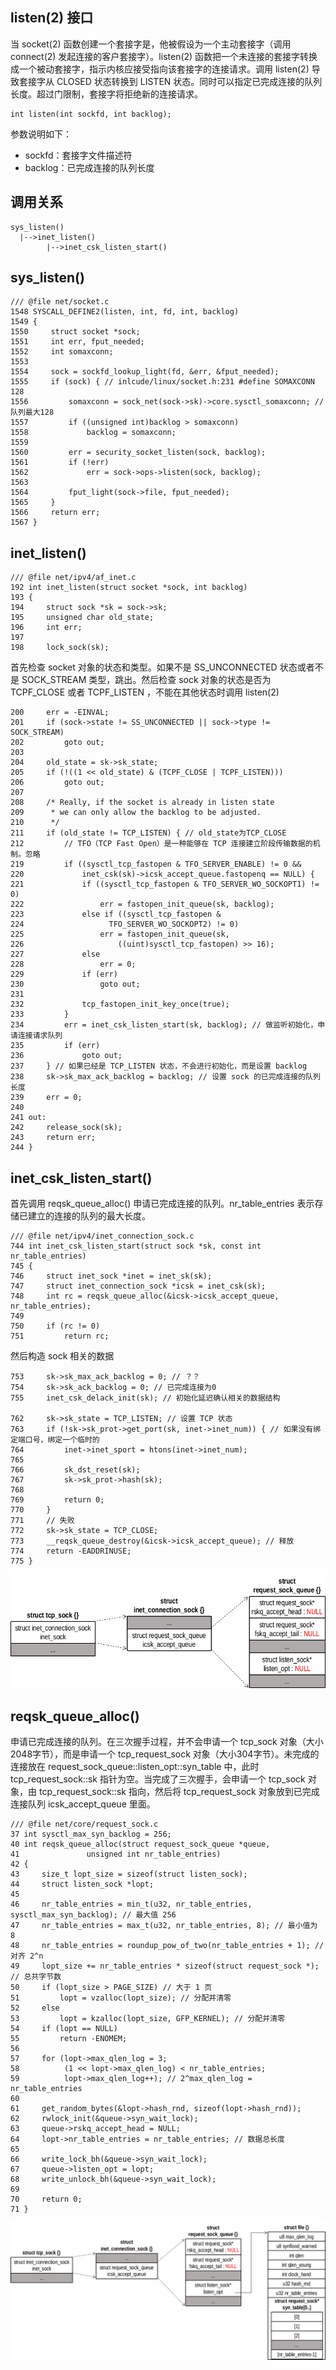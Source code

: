 ## listen(2) 接口
当 socket(2) 函数创建一个套接字是，他被假设为一个主动套接字（调用 connect(2) 发起连接的客户套接字）。listen(2) 函数把一个未连接的套接字转换成一个被动套接字，指示内核应接受指向该套接字的连接请求。调用 listen(2) 导致套接字从 CLOSED 状态转换到 LISTEN 状态。同时可以指定已完成连接的队列长度。超过门限制，套接字将拒绝新的连接请求。
```
int listen(int sockfd, int backlog);
```
参数说明如下：
- sockfd：套接字文件描述符
- backlog：已完成连接的队列长度

## 调用关系
```
sys_listen()
  |-->inet_listen()
        |-->inet_csk_listen_start()
```

## sys_listen()
```
/// @file net/socket.c
1548 SYSCALL_DEFINE2(listen, int, fd, int, backlog)
1549 {
1550     struct socket *sock;
1551     int err, fput_needed;
1552     int somaxconn;
1553 
1554     sock = sockfd_lookup_light(fd, &err, &fput_needed);
1555     if (sock) { // inlcude/linux/socket.h:231 #define SOMAXCONN	128
1556         somaxconn = sock_net(sock->sk)->core.sysctl_somaxconn; // 队列最大128
1557         if ((unsigned int)backlog > somaxconn)
1558             backlog = somaxconn;
1559 
1560         err = security_socket_listen(sock, backlog);
1561         if (!err)
1562             err = sock->ops->listen(sock, backlog);
1563 
1564         fput_light(sock->file, fput_needed);
1565     }
1566     return err;
1567 }
```

## inet_listen()
```
/// @file net/ipv4/af_inet.c
192 int inet_listen(struct socket *sock, int backlog)
193 {
194     struct sock *sk = sock->sk;
195     unsigned char old_state;
196     int err;
197 
198     lock_sock(sk);
```
首先检查 socket 对象的状态和类型。如果不是 SS_UNCONNECTED 状态或者不是 SOCK_STREAM 类型，跳出。然后检查 sock 对象的状态是否为 TCPF_CLOSE 或者 TCPF_LISTEN ，不能在其他状态时调用 listen(2)
```
200     err = -EINVAL;
201     if (sock->state != SS_UNCONNECTED || sock->type != SOCK_STREAM)
202         goto out;
203 
204     old_state = sk->sk_state;
205     if (!((1 << old_state) & (TCPF_CLOSE | TCPF_LISTEN)))
206         goto out;
207 
208     /* Really, if the socket is already in listen state
209      * we can only allow the backlog to be adjusted.
210      */
211     if (old_state != TCP_LISTEN) { // old_state为TCP_CLOSE
212         // TFO（TCP Fast Open）是一种能够在 TCP 连接建立阶段传输数据的机制。忽略
219         if ((sysctl_tcp_fastopen & TFO_SERVER_ENABLE) != 0 &&
220             inet_csk(sk)->icsk_accept_queue.fastopenq == NULL) {
221             if ((sysctl_tcp_fastopen & TFO_SERVER_WO_SOCKOPT1) != 0)
222                 err = fastopen_init_queue(sk, backlog);
223             else if ((sysctl_tcp_fastopen &
224                   TFO_SERVER_WO_SOCKOPT2) != 0)
225                 err = fastopen_init_queue(sk,
226                     ((uint)sysctl_tcp_fastopen) >> 16);
227             else
228                 err = 0;
229             if (err)
230                 goto out;
231 
232             tcp_fastopen_init_key_once(true);
233         }
234         err = inet_csk_listen_start(sk, backlog); // 做监听初始化，申请连接请求队列
235         if (err)
236             goto out;
237     } // 如果已经是 TCP_LISTEN 状态，不会进行初始化，而是设置 backlog
238     sk->sk_max_ack_backlog = backlog; // 设置 sock 的已完成连接的队列长度
239     err = 0;
240 
241 out:
242     release_sock(sk);
243     return err;
244 }
```

## inet_csk_listen_start()
首先调用 reqsk_queue_alloc() 申请已完成连接的队列。nr_table_entries 表示存储已建立的连接的队列的最大长度。
```
/// @file net/ipv4/inet_connection_sock.c
744 int inet_csk_listen_start(struct sock *sk, const int nr_table_entries)
745 {
746     struct inet_sock *inet = inet_sk(sk);
747     struct inet_connection_sock *icsk = inet_csk(sk);
748     int rc = reqsk_queue_alloc(&icsk->icsk_accept_queue, nr_table_entries);
749 
750     if (rc != 0)
751         return rc;
```
然后构造 sock 相关的数据
```
753     sk->sk_max_ack_backlog = 0; // ？？
754     sk->sk_ack_backlog = 0; // 已完成连接为0
755     inet_csk_delack_init(sk); // 初始化延迟确认相关的数据结构

762     sk->sk_state = TCP_LISTEN; // 设置 TCP 状态
763     if (!sk->sk_prot->get_port(sk, inet->inet_num)) { // 如果没有绑定端口号，绑定一个临时的
764         inet->inet_sport = htons(inet->inet_num);
765 
766         sk_dst_reset(sk);
767         sk->sk_prot->hash(sk);
768 
769         return 0;
770     }
771     // 失败
772     sk->sk_state = TCP_CLOSE;
773     __reqsk_queue_destroy(&icsk->icsk_accept_queue); // 释放
774     return -EADDRINUSE;
775 }
```
<img src='./imgs/inet_csk_listen_start1.png'>

## reqsk_queue_alloc()
申请已完成连接的队列。在三次握手过程，并不会申请一个 tcp_sock 对象（大小2048字节），而是申请一个 tcp_request_sock 对象（大小304字节）。未完成的连接放在 request_sock_queue::listen_opt::syn_table 中，此时 tcp_request_sock::sk 指针为空。当完成了三次握手，会申请一个 tcp_sock 对象，由 tcp_request_sock::sk 指向，然后将 tcp_request_sock 对象放到已完成连接队列 icsk_accept_queue 里面。
```
/// @file net/core/request_sock.c
37 int sysctl_max_syn_backlog = 256;
40 int reqsk_queue_alloc(struct request_sock_queue *queue,
41               unsigned int nr_table_entries)
42 {
43     size_t lopt_size = sizeof(struct listen_sock);
44     struct listen_sock *lopt;
45 
46     nr_table_entries = min_t(u32, nr_table_entries, sysctl_max_syn_backlog); // 最大值 256
47     nr_table_entries = max_t(u32, nr_table_entries, 8); // 最小值为 8
48     nr_table_entries = roundup_pow_of_two(nr_table_entries + 1); // 对齐 2^n
49     lopt_size += nr_table_entries * sizeof(struct request_sock *); // 总共字节数
50     if (lopt_size > PAGE_SIZE) // 大于 1 页
51         lopt = vzalloc(lopt_size); // 分配并清零
52     else
53         lopt = kzalloc(lopt_size, GFP_KERNEL); // 分配并清零
54     if (lopt == NULL)
55         return -ENOMEM;
56 
57     for (lopt->max_qlen_log = 3;
58          (1 << lopt->max_qlen_log) < nr_table_entries;
59          lopt->max_qlen_log++); // 2^max_qlen_log = nr_table_entries
60 
61     get_random_bytes(&lopt->hash_rnd, sizeof(lopt->hash_rnd));
62     rwlock_init(&queue->syn_wait_lock);
63     queue->rskq_accept_head = NULL;
64     lopt->nr_table_entries = nr_table_entries; // 数据总长度
65 
66     write_lock_bh(&queue->syn_wait_lock);
67     queue->listen_opt = lopt;
68     write_unlock_bh(&queue->syn_wait_lock);
69 
70     return 0;
71 }
```
<img src='./imgs/inet_csk_listen_start2.png'>